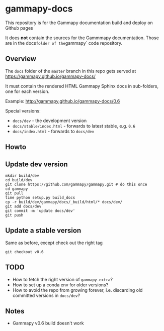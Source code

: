 # gammapy-docs

This repository is for the Gammapy documentation build and deploy on Github pages

It does **not** contain the sources for the Gammmapy documentation.
Those are in the docs` folder of the `gammapy` code repository.

## Overview

The `docs` folder of the `master` branch in this repo
gets served at https://gammapy.github.io/gammapy-docs/

It must contain the rendered HTML Gammapy Sphinx docs
in sub-folders, one for each version.

Example: http://gammapy.github.io/gammapy-docs/0.6

Special versions:

* `docs/dev` - the development version
* `docs/stable/index.html` - forwards to latest stable, e.g. `0.6`
* `docs/index.html` - forwards to `docs/dev`

## Howto


## Update dev version

```
mkdir build/dev
cd build/dev
git clone https://github.com/gammapy/gammapy.git # do this once
cd gammapy
git pull
time python setup.py build_docs
cp -r build/dev/gammapy/docs/_build/html/* docs/dev/
git add docs/dev
git commit -m 'update docs/dev'
git push
```

## Update a stable version

Same as before, except check out the right tag

```
git checkout v0.6
```

## TODO

* How to fetch the right version of `gammapy-extra`?
* How to set up a conda env for older versions?
* How to avoid the repo from growing forever, i.e. discarding old committed versions in `docs/dev`?

## Notes

* Gammapy v0.6 build doesn't work
